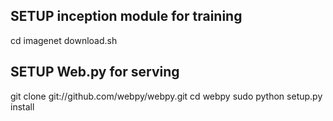 ## SETUP inception module for training

cd imagenet
download.sh


## SETUP Web.py for serving

git clone git://github.com/webpy/webpy.git
cd webpy
sudo python setup.py install
